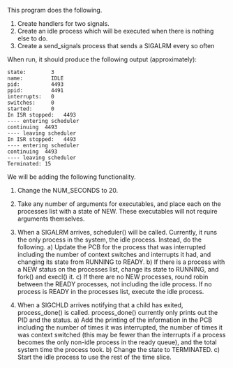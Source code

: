 This program does the following.
1) Create handlers for two signals.
2) Create an idle process which will be executed when there is nothing
   else to do.
3) Create a send_signals process that sends a SIGALRM every so often

When run, it should produce the following output (approximately):

```
state:        3
name:         IDLE
pid:          4493
ppid:         4491
interrupts:   0
switches:     0
started:      0
In ISR stopped:   4493
---- entering scheduler
continuing  4493
---- leaving scheduler
In ISR stopped:   4493
---- entering scheduler
continuing  4493
---- leaving scheduler
Terminated: 15
```

We will be adding the following functionality.
1) Change the NUM_SECONDS to 20.

2) Take any number of arguments for executables, and place each on the
    processes list with a state of NEW. These executables will not require
    arguments themselves.

3) When a SIGALRM arrives, scheduler() will be called. Currently, it runs
    the only process in the system, the idle process. Instead, do the
    following.
    a)  Update the PCB for the process that was interrupted including the
        number of context switches and interrupts it had, and changing its
        state from RUNNING to READY.
    b)  If there is a process with a NEW status on the processes list, change
        its state to RUNNING, and fork() and execl() it.
    c)  If there are no NEW processes, round robin between the READY
        processes, not including the idle process.  If no process is READY
        in the processes list, execute the idle process.

4) When a SIGCHLD arrives notifying that a child has exited, process_done() is
    called. process_done() currently only prints out the PID and the status.
    a)  Add the printing of the information in the PCB including the number
        of times it was interrupted, the number of times it was context
        switched (this may be fewer than the interrupts if a process
        becomes the only non-idle process in the ready queue), and the total
        system time the process took.
    b)  Change the state to TERMINATED.
    c)  Start the idle process to use the rest of the time slice.
